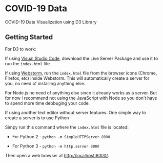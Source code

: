 # COVID-19 Data

COVID-19 Data Visualization using D3 Library

## Getting Started

For D3 to work:

If using [Visual Studio Code](https://code.visualstudio.com/), download the Live Server Package and use it to run the ```index.html``` file

If using [Webstorm](https://www.jetbrains.com/webstorm/), run the ```index.html``` file from the browser icons (Chrome, Firefox, etc) inside Webstorm. This will automatically create a server for you, no need of installing anything else.

For Node.js no need of anything else since it already works as a server. But for now I recommend not using the JavaScript with Node so you don't have to spend more time debbuging your code.

If using another text editor without server features. One simple way to create a server is to use Python

Simpy run this command where the ```index.html``` file is located:

- For Python 2 - ```python -m SimpleHTTPServer 8000```

- For Python 3 - ```python -m http.server 8000```

Then open a web browser at [http://localhost:8000/](http://localhost:8000/).

